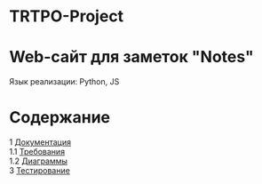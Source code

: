# TRTPO-Project
# Web-сайт для заметок "Notes"
Язык реализации: Python, JS

# Содержание
1 [Документация](Documents)  
1.1 [Требования](Documents/Requirements/Requirements%20Document.md)  
1.2 [Диаграммы](Documents/System%20project)  
3 [Тестирование](Test)

